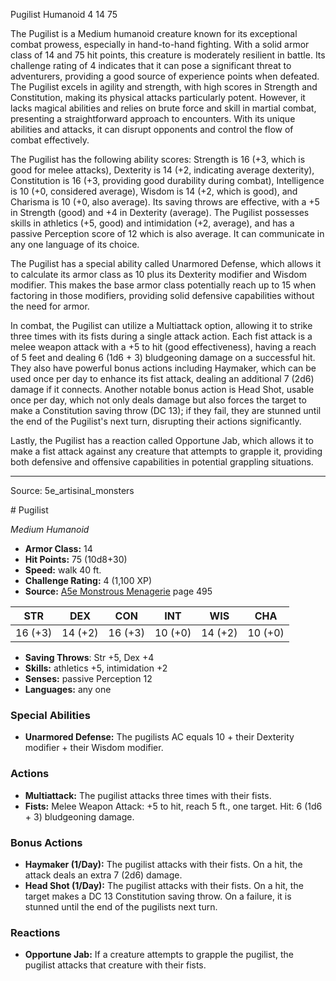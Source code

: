 <MonsterName/>Pugilist</MonsterName>
<CreatureType/>Humanoid</CreatureType>
<CR/>4</CR>
<AC/>14</AC>
<HP/>75</HP>
<summary>The Pugilist is a Medium humanoid creature known for its exceptional combat prowess, especially in hand-to-hand fighting. With a solid armor class of 14 and 75 hit points, this creature is moderately resilient in battle. Its challenge rating of 4 indicates that it can pose a significant threat to adventurers, providing a good source of experience points when defeated. The Pugilist excels in agility and strength, with high scores in Strength and Constitution, making its physical attacks particularly potent. However, it lacks magical abilities and relies on brute force and skill in martial combat, presenting a straightforward approach to encounters. With its unique abilities and attacks, it can disrupt opponents and control the flow of combat effectively.</summary>

<detail>

The Pugilist has the following ability scores: Strength is 16 (+3, which is good for melee attacks), Dexterity is 14 (+2, indicating average dexterity), Constitution is 16 (+3, providing good durability during combat), Intelligence is 10 (+0, considered average), Wisdom is 14 (+2, which is good), and Charisma is 10 (+0, also average). Its saving throws are effective, with a +5 in Strength (good) and +4 in Dexterity (average). The Pugilist possesses skills in athletics (+5, good) and intimidation (+2, average), and has a passive Perception score of 12 which is also average. It can communicate in any one language of its choice.

The Pugilist has a special ability called Unarmored Defense, which allows it to calculate its armor class as 10 plus its Dexterity modifier and Wisdom modifier. This makes the base armor class potentially reach up to 15 when factoring in those modifiers, providing solid defensive capabilities without the need for armor.

In combat, the Pugilist can utilize a Multiattack option, allowing it to strike three times with its fists during a single attack action. Each fist attack is a melee weapon attack with a +5 to hit (good effectiveness), having a reach of 5 feet and dealing 6 (1d6 + 3) bludgeoning damage on a successful hit. They also have powerful bonus actions including Haymaker, which can be used once per day to enhance its fist attack, dealing an additional 7 (2d6) damage if it connects. Another notable bonus action is Head Shot, usable once per day, which not only deals damage but also forces the target to make a Constitution saving throw (DC 13); if they fail, they are stunned until the end of the Pugilist's next turn, disrupting their actions significantly. 

Lastly, the Pugilist has a reaction called Opportune Jab, which allows it to make a fist attack against any creature that attempts to grapple it, providing both defensive and offensive capabilities in potential grappling situations.</detail>



---

Source: 5e_artisinal_monsters

<statblock>
# Pugilist

*Medium* *Humanoid*

- **Armor Class:** 14
- **Hit Points:** 75 (10d8+30)
- **Speed:** walk 40 ft.
- **Challenge Rating:** 4 (1,100 XP)
- **Source:** [A5e Monstrous Menagerie](https://enpublishingrpg.com/products/level-up-monstrous-menagerie-a5e) page 495

| STR | DEX | CON | INT | WIS | CHA |
| --- | --- | --- | --- | --- | --- |
| 16 (+3) | 14 (+2) | 16 (+3) | 10 (+0) | 14 (+2) | 10 (+0) |

- **Saving Throws**: Str +5, Dex +4
- **Skills:** athletics +5, intimidation +2
- **Senses:** passive Perception 12
- **Languages:** any one

### Special Abilities

- **Unarmored Defense:** The pugilists AC equals 10 + their Dexterity modifier + their Wisdom modifier.

### Actions

- **Multiattack:** The pugilist attacks three times with their fists.
- **Fists:** Melee Weapon Attack: +5 to hit, reach 5 ft., one target. Hit: 6 (1d6 + 3) bludgeoning damage.

### Bonus Actions

- **Haymaker (1/Day):** The pugilist attacks with their fists. On a hit, the attack deals an extra 7 (2d6) damage.
- **Head Shot (1/Day):** The pugilist attacks with their fists. On a hit, the target makes a DC 13 Constitution saving throw. On a failure, it is stunned until the end of the pugilists next turn.

### Reactions

- **Opportune Jab:** If a creature attempts to grapple the pugilist, the pugilist attacks that creature with their fists.


</statblock>


